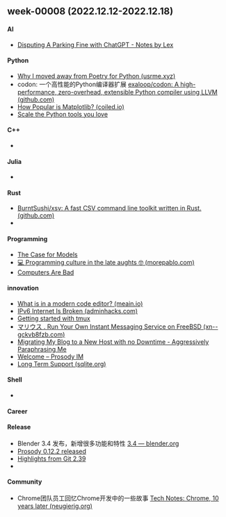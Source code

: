 ## week-00008 (2022.12.12-2022.12.18)
#### AI
+ [Disputing A Parking Fine with ChatGPT - Notes by Lex](https://notesbylex.com/disputing-a-parking-fine-with-chatgpt.html)

#### Python
+ [Why I moved away from Poetry for Python (usrme.xyz)](https://usrme.xyz/posts/why-i-moved-away-from-poetry-for-python/)
+ codon: 一个高性能的Python编译器扩展 [exaloop/codon: A high-performance, zero-overhead, extensible Python compiler using LLVM (github.com)](https://github.com/exaloop/codon)
+ [How Popular is Matplotlib? (coiled.io)](https://www.coiled.io/blog/how-popular-is-matplotlib)
+ [Scale the Python tools you love](https://www.dask.org/)

#### C++
+ 

#### Julia
+ 

#### Rust
+ [BurntSushi/xsv: A fast CSV command line toolkit written in Rust. (github.com)](https://github.com/BurntSushi/xsv)
+ 

#### Programming
+ [The Case for Models](https://concerningquality.com/models/)
+ [💻 Programming culture in the late aughts 🤓 (morepablo.com)](https://morepablo.com/2022/11/programming-culture-in-the-late-aughts.html)
+ [Computers Are Bad](https://computer.rip/)

#### innovation
+ [What is in a modern code editor? (meain.io)](https://blog.meain.io/2022/modern-text-editor/)
+ [IPv6 Internet Is Broken (adminhacks.com)](https://adminhacks.com/broken-IPv6.html)
+ [Getting started with tmux](https://ittavern.com/getting-started-with-tmux/)
+ [マリウス . Run Your Own Instant Messaging Service on FreeBSD (xn--gckvb8fzb.com)](https://xn--gckvb8fzb.com/run-your-own-instant-messaging-service-on-freebsd/)
+ [Migrating My Blog to a New Host with no Downtime - Aggressively Paraphrasing Me](https://aggressivelyparaphrasing.me/2022/12/04/migrating-my-blog-to-a-new-host-with-no-downtime/)
+ [Welcome – Prosody IM](https://prosody.im/)
+ [Long Term Support (sqlite.org)](https://www.sqlite.org/lts.html) 


#### Shell
+ 

#### Career


#### Release
+ Blender 3.4 发布，新增很多功能和特性 [3.4 — blender.org](https://www.blender.org/download/releases/3-4/)
+ [Prosody 0.12.2 released ](https://blog.prosody.im/prosody-0.12.2-released/)
+ [Highlights from Git 2.39](https://github.blog/2022-12-12-highlights-from-git-2-39/)
+ 

#### Community
+ Chrome团队员工回忆Chrome开发中的一些故事 [Tech Notes: Chrome, 10 years later (neugierig.org)](https://neugierig.org/software/blog/2022/12/chrome.html)
